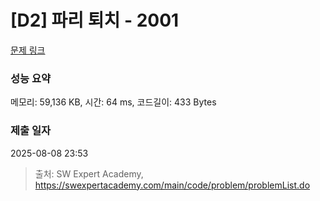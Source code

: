 # [D2] 파리 퇴치 - 2001 

[문제 링크](https://swexpertacademy.com/main/code/problem/problemDetail.do?contestProbId=AV5PzOCKAigDFAUq) 

### 성능 요약

메모리: 59,136 KB, 시간: 64 ms, 코드길이: 433 Bytes

### 제출 일자

2025-08-08 23:53



> 출처: SW Expert Academy, https://swexpertacademy.com/main/code/problem/problemList.do